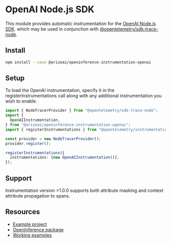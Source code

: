 # OpenAI Node.js SDK&#x20;

This module provides automatic instrumentation for the [OpenAI Node.js SDK](https://github.com/openai/openai-node). which may be used in conjunction with [@opentelemetry/sdk-trace-node](https://github.com/open-telemetry/opentelemetry-js/tree/main/packages/opentelemetry-sdk-trace-node).

## Install

```bash
npm install --save @arizeai/openinference-instrumentation-openai
```

## Setup

To load the OpenAI instrumentation, specify it in the registerInstrumentations call along with any additional instrumentation you wish to enable.

```typescript
import { NodeTracerProvider } from "@opentelemetry/sdk-trace-node";
import {
  OpenAIInstrumentation,
} from "@arizeai/openinference-instrumentation-openai";
import { registerInstrumentations } from "@opentelemetry/instrumentation";

const provider = new NodeTracerProvider();
provider.register();

registerInstrumentations({
  instrumentations: [new OpenAIInstrumentation()],
});
```

## Support

Instrumentation version >1.0.0 supports both attribute masking and context attribute propagation to spans.

## Resources

* [Example project](https://github.com/Arize-ai/openinference/tree/main/js/examples/openai)
* [OpenInference package](https://github.com/Arize-ai/openinference/blob/main/js/packages/openinference-instrumentation-openai)
* [Working examples](https://github.com/Arize-ai/openinference/blob/main/js/examples/openai)
